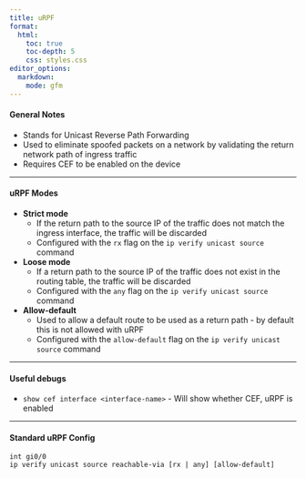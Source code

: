 ```yaml
---
title: uRPF
format:
  html:
    toc: true
    toc-depth: 5
    css: styles.css
editor_options:
  markdown:
    mode: gfm
---
```


#### General Notes
- Stands for Unicast Reverse Path Forwarding
- Used to eliminate spoofed packets on a network by validating the return network path of ingress traffic
- Requires CEF to be enabled on the device

---

#### uRPF Modes

- **Strict mode**
	- If the return path to the source IP of the traffic does not match the ingress interface, the traffic will be discarded
	- Configured with the `rx` flag on the `ip verify unicast source` command
- **Loose mode**
	- If a return path to the source IP of the traffic does not exist in the routing table, the traffic will be discarded
	- Configured with the `any` flag on the `ip verify unicast source` command
- **Allow-default**
	- Used to allow a default route to be used as a return path - by default this is not allowed with uRPF
	- Configured with the `allow-default` flag on the `ip verify unicast source` command
	
---

#### Useful debugs
- `show cef interface <interface-name>` - Will show whether CEF, uRPF is enabled
	
---

#### Standard uRPF Config
```
int gi0/0
ip verify unicast source reachable-via [rx | any] [allow-default]
```